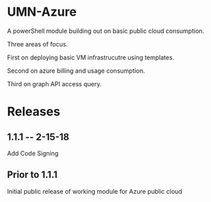 # UMN-Azure

A powerShell module building out on basic public cloud consumption.

Three areas of focus. 

First on deploying basic VM infrastrucutre using templates.

Second on azure billing and usage consumption.

Third on graph API access query.

# Releases

## 1.1.1 -- 2-15-18
Add Code Signing

## Prior to 1.1.1
Initial public release of working module for Azure public cloud